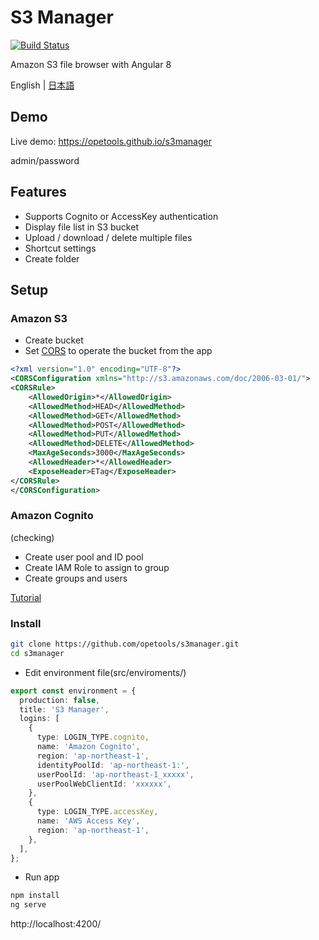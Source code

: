 # S3 Manager

[![Build Status](https://travis-ci.com/opetools/s3manager.svg?branch=master)](https://travis-ci.com/opetools/s3manager)

Amazon S3 file browser with Angular 8

English | [日本語](./README.ja.md)

## Demo

Live demo: https://opetools.github.io/s3manager

admin/password

## Features

- Supports Cognito or AccessKey authentication
- Display file list in S3 bucket
- Upload / download / delete multiple files
- Shortcut settings
- Create folder

## Setup

### Amazon S3

- Create bucket
- Set [CORS](https://docs.aws.amazon.com/sdk-for-javascript/v2/developer-guide/cors.html) to operate the bucket from the app

```xml
<?xml version="1.0" encoding="UTF-8"?>
<CORSConfiguration xmlns="http://s3.amazonaws.com/doc/2006-03-01/">
<CORSRule>
    <AllowedOrigin>*</AllowedOrigin>
    <AllowedMethod>HEAD</AllowedMethod>
    <AllowedMethod>GET</AllowedMethod>
    <AllowedMethod>POST</AllowedMethod>
    <AllowedMethod>PUT</AllowedMethod>
    <AllowedMethod>DELETE</AllowedMethod>
    <MaxAgeSeconds>3000</MaxAgeSeconds>
    <AllowedHeader>*</AllowedHeader>
    <ExposeHeader>ETag</ExposeHeader>
</CORSRule>
</CORSConfiguration>
```

### Amazon Cognito

(checking)

- Create user pool and ID pool
- Create IAM Role to assign to group
- Create groups and users

[Tutorial](https://docs.aws.amazon.com/cognito/latest/developerguide/tutorials.html)

### Install

```sh
git clone https://github.com/opetools/s3manager.git
cd s3manager
```

- Edit environment file(src/enviroments/)

```ts
export const environment = {
  production: false,
  title: 'S3 Manager',
  logins: [
    {
      type: LOGIN_TYPE.cognito,
      name: 'Amazon Cognito',
      region: 'ap-northeast-1',
      identityPoolId: 'ap-northeast-1:',
      userPoolId: 'ap-northeast-1_xxxxx',
      userPoolWebClientId: 'xxxxxx',
    },
    {
      type: LOGIN_TYPE.accessKey,
      name: 'AWS Access Key',
      region: 'ap-northeast-1',
    },
  ],
};
```

- Run app

```sh
npm install
ng serve
```

http://localhost:4200/
